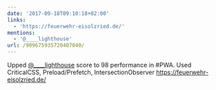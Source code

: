 ```yaml
---
date: '2017-09-18T09:10:18+02:00'
links:
  - 'https://feuerwehr-eisolzried.de/'
mentions:
  - '@____lighthouse'
url: /909675935720407040/
---
```

Upped [@____lighthouse](https://twitter.com/@____lighthouse) score to 98 performance in #PWA. Used CriticalCSS, Preload/Prefetch, IntersectionObserver https://feuerwehr-eisolzried.de/
